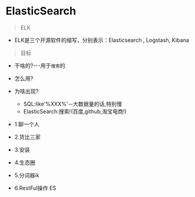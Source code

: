 # ElasticSearch
> ELK
- ELK是三个开源软件的缩写，分别表示：Elasticsearch , Logstash, Kibana
> 目标
- 干啥的?---用于`搜索`的
- 怎么用?
- 为啥出现?
  - SQL:like'%XXX%'--大数据量的话,特别慢
  - ElasticSearch:搜索!(百度,github,淘宝电商!)  
    
- 1.聊一个人
- 2.货比三家
- 3.安装
- 4.生态圈
- 5.分词器ik
- 6.RestFul操作 ES

